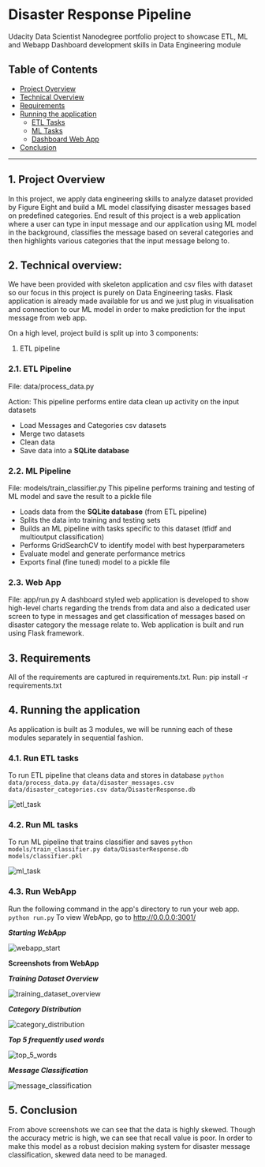 
#  Disaster Response Pipeline
Udacity Data Scientist Nanodegree portfolio project to showcase ETL, ML and Webapp Dashboard development skills in Data Engineering module
## Table of Contents

- [Project Overview](#projectoverview)
- [Technical Overview](#technicaloverview)
- [Requirements](#requirements)
- [Running the application](#runapp)
  - [ETL Tasks](#etl)
  - [ML Tasks](#ml)
  - [Dashboard Web App](#webapp)
- [Conclusion](#conclusion)



***

<a id='projectoverview'></a>

## 1. Project Overview

In this project, we apply data engineering skills to analyze dataset provided by Figure Eight and build a ML model classifying disaster messages based on predefined categories. End result of this project is a web application where a user can type in input message and our application using ML model in the background, classifies the message based on several categories and then highlights various categories that the input message belong to.

<a id='technicaloverview'></a>

## 2. Technical overview:
We have been provided with skeleton application and csv files with dataset so our focus in this project is purely on Data Engineering tasks. Flask application is already made available for us and we just plug in visualisation and connection to our ML model in order to make prediction for the input message from web app.

On a high level, project build is split up into 3 components:
1) ETL pipeline



### 2.1. ETL Pipeline
File: data/process_data.py

Action: 
This pipeline performs entire data clean up activity on the input datasets
- Load Messages and Categories csv datasets 
- Merge two datasets
- Clean data
- Save data into a **SQLite database**

### 2.2. ML Pipeline

File: models/train_classifier.py
This pipeline performs training and testing of ML model and save the result to a pickle file

- Loads data from the **SQLite database** (from ETL pipeline)
- Splits the data into training and testing sets
- Builds an ML pipeline with tasks specific to this dataset (tfidf and multioutput classification)
- Performs GridSearchCV to identify model with best hyperparameters
- Evaluate model and generate performance metrics
- Exports final (fine tuned) model to a pickle file



### 2.3. Web App
File: app/run.py
A dashboard styled web application is developed to show high-level charts regarding the trends from data and also a dedicated user screen to type in messages and get classification of messages based on disaster category the message relate to. Web application is built and run using Flask framework.


<a id='requirements'></a>

## 3. Requirements

All of the requirements are captured in requirements.txt. 
Run: pip install -r requirements.txt



<a id='runapp'></a>

## 4. Running the application

As application is built as 3 modules, we will be running each of these modules separately in sequential fashion.

<a id='etl'></a>

### 4.1. Run ETL tasks
To run ETL pipeline that cleans data and stores in database
        `python data/process_data.py data/disaster_messages.csv data/disaster_categories.csv data/DisasterResponse.db`


![etl_task](images/etl_task.JPG)

<a id='ml'></a>

### 4.2. Run ML tasks
To run ML pipeline that trains classifier and saves
        `python models/train_classifier.py data/DisasterResponse.db models/classifier.pkl`

![ml_task](images/ml_task.JPG)

<a id='webapp'></a>

### 4.3. Run WebApp
Run the following command in the app's directory to run your web app.
    `python run.py`
To view WebApp, go to http://0.0.0.0:3001/    

**_Starting WebApp_**

![webapp_start](images/webapp_start.JPG)


**Screenshots from WebApp**

**_Training Dataset Overview_**

![training_dataset_overview](images/training_dataset_overview.JPG)


**_Category Distribution_**

![category_distribution](images/category_distribution.JPG)

**_Top 5 frequently used words_**

![top_5_words](images/top_5_words.JPG)

**_Message Classification_**

![message_classification](images/message_classification.JPG)



<a id='conclusion'></a>

## 5. Conclusion

From above screenshots we can see that the data is highly skewed. Though the accuracy metric is high, we can see that recall value is poor. In order to make this model as a robust decision making system for disaster message classification, skewed  data need to be managed.

